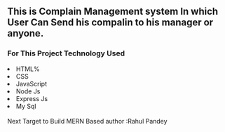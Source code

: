 <h2>This is Complain Management system In which User Can Send his compalin to his manager or anyone.</h2>
<h3>For This Project Technology Used </h3>
<li>HTML%</li>
<li>CSS</li>
<li>JavaScript</li>
<li>Node Js</li>
<li>Express Js</li>
<li>My Sql</li><br>
Next Target to Build MERN Based
author :Rahul Pandey
